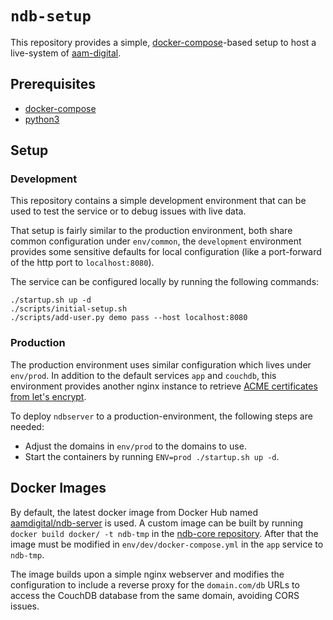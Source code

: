 # `ndb-setup`

This repository provides a simple, [docker-compose](https://docs.docker.com/compose/)-based
setup to host a live-system of [aam-digital](https://www.aam-digital.com/).

## Prerequisites

* [docker-compose](https://docs.docker.com/compose/)
* [python3](https://www.python.org/)

## Setup

### Development

This repository contains a simple development environment that can be used to test the service
or to debug issues with live data.

That setup is fairly similar to the production environment, both share common configuration
under `env/common`, the `development` environment provides some sensitive defaults
for local configuration (like a port-forward of the http port to `localhost:8080`).

The service can be configured locally by running the following commands:

```
./startup.sh up -d
./scripts/initial-setup.sh
./scripts/add-user.py demo pass --host localhost:8080
```

### Production

The production environment uses similar configuration which lives under `env/prod`. In addition
to the default services `app` and `couchdb`, this environment provides another nginx instance
to retrieve [ACME certificates from let's encrypt](https://letsencrypt.org).

To deploy `ndbserver` to a production-environment, the following steps are needed:

* Adjust the domains in `env/prod` to the domains to use.
* Start the containers by running `ENV=prod ./startup.sh up -d`.

## Docker Images

By default, the latest docker image from Docker Hub named
[aamdigital/ndb-server](https://hub.docker.com/r/aamdigital/ndb-server) is used. A custom
image can be built by running `docker build docker/ -t ndb-tmp` in the
[ndb-core repository](https://github.com/aam-digital/ndb-core). After that the image
must be modified in `env/dev/docker-compose.yml` in the `app` service to `ndb-tmp`.

The image builds upon a simple nginx webserver
and modifies the configuration to include a reverse proxy for the `domain.com/db` URLs
to access the CouchDB database from the same domain, avoiding CORS issues.
